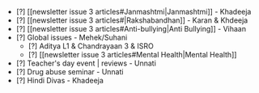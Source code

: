 - [?] [[newsletter issue 3 articles#Janmashtmi|Janmashtmi]] - Khadeeja
- [?] [[newsletter issue 3 articles#|Rakshabandhan]] - Karan & Khdeeja
- [?] [[newsletter issue 3 articles#Anti-bullying|Anti Bullying]] - Vihaan
- [?] Global issues - Mehek/Suhani
	- [?] Aditya L1 & Chandrayaan 3 & ISRO
	- [?] [[newsletter issue 3 articles#Mental Health|Mental Health]]
- [?] Teacher's day event  | reviews - Unnati
- [?] Drug abuse seminar - Unnati
- [?] Hindi Divas - Khadeeja
